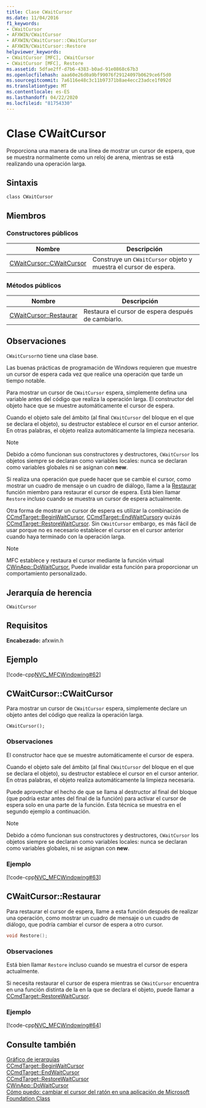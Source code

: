 ```yaml
---
title: Clase CWaitCursor
ms.date: 11/04/2016
f1_keywords:
- CWaitCursor
- AFXWIN/CWaitCursor
- AFXWIN/CWaitCursor::CWaitCursor
- AFXWIN/CWaitCursor::Restore
helpviewer_keywords:
- CWaitCursor [MFC], CWaitCursor
- CWaitCursor [MFC], Restore
ms.assetid: 5dfae2ff-d7b6-4383-b0ad-91e0868c67b3
ms.openlocfilehash: aaa60e26d0a9bf99076f29124097b0629ce6f5d0
ms.sourcegitcommit: 7a6116e48c3c11b97371b8ae4ecc23adce1f092d
ms.translationtype: MT
ms.contentlocale: es-ES
ms.lasthandoff: 04/22/2020
ms.locfileid: "81754330"
---
```

# <a name="cwaitcursor-class"></a>Clase CWaitCursor

Proporciona una manera de una línea de mostrar un cursor de espera, que se muestra normalmente como un reloj de arena, mientras se está realizando una operación larga.

## <a name="syntax"></a>Sintaxis

```
class CWaitCursor
```

## <a name="members"></a>Miembros

### <a name="public-constructors"></a>Constructores públicos

|Nombre|Descripción|
|----------|-----------------|
|[CWaitCursor::CWaitCursor](#cwaitcursor)|Construye un `CWaitCursor` objeto y muestra el cursor de espera.|

### <a name="public-methods"></a>Métodos públicos

|Nombre|Descripción|
|----------|-----------------|
|[CWaitCursor::Restaurar](#restore)|Restaura el cursor de espera después de cambiarlo.|

## <a name="remarks"></a>Observaciones

`CWaitCursor`no tiene una clase base.

Las buenas prácticas de programación de Windows requieren que muestre un cursor de espera cada vez que realice una operación que tarde un tiempo notable.

Para mostrar un cursor de `CWaitCursor` espera, simplemente defina una variable antes del código que realiza la operación larga. El constructor del objeto hace que se muestre automáticamente el cursor de espera.

Cuando el objeto sale del ámbito (al final `CWaitCursor` del bloque en el que se declara el objeto), su destructor establece el cursor en el cursor anterior. En otras palabras, el objeto realiza automáticamente la limpieza necesaria.

> [!NOTE]
> Debido a cómo funcionan sus constructores y destructores, `CWaitCursor` los objetos siempre se declaran como variables locales: nunca se declaran como variables globales ni se asignan con **new**.

Si realiza una operación que puede hacer que se cambie el cursor, como mostrar un cuadro de mensaje o un cuadro de diálogo, llame a la [Restaurar](#restore) función miembro para restaurar el cursor de espera. Está bien llamar `Restore` incluso cuando se muestra un cursor de espera actualmente.

Otra forma de mostrar un cursor de espera es utilizar la combinación de [CCmdTarget::BeginWaitCursor](../../mfc/reference/ccmdtarget-class.md#beginwaitcursor), [CCmdTarget::EndWaitCursor](../../mfc/reference/ccmdtarget-class.md#endwaitcursor)y quizás [CCmdTarget::RestoreWaitCursor](../../mfc/reference/ccmdtarget-class.md#restorewaitcursor). Sin `CWaitCursor` embargo, es más fácil de usar porque no es necesario establecer el cursor en el cursor anterior cuando haya terminado con la operación larga.

> [!NOTE]
> MFC establece y restaura el cursor mediante la función virtual [CWinApp::DoWaitCursor.](../../mfc/reference/cwinapp-class.md#dowaitcursor) Puede invalidar esta función para proporcionar un comportamiento personalizado.

## <a name="inheritance-hierarchy"></a>Jerarquía de herencia

`CWaitCursor`

## <a name="requirements"></a>Requisitos

**Encabezado:** afxwin.h

## <a name="example"></a>Ejemplo

[!code-cpp[NVC_MFCWindowing#62](../../mfc/reference/codesnippet/cpp/cwaitcursor-class_1.cpp)]

## <a name="cwaitcursorcwaitcursor"></a><a name="cwaitcursor"></a>CWaitCursor::CWaitCursor

Para mostrar un cursor de `CWaitCursor` espera, simplemente declare un objeto antes del código que realiza la operación larga.

```
CWaitCursor();
```

### <a name="remarks"></a>Observaciones

El constructor hace que se muestre automáticamente el cursor de espera.

Cuando el objeto sale del ámbito (al final `CWaitCursor` del bloque en el que se declara el objeto), su destructor establece el cursor en el cursor anterior. En otras palabras, el objeto realiza automáticamente la limpieza necesaria.

Puede aprovechar el hecho de que se llama al destructor al final del bloque (que podría estar antes del final de la función) para activar el cursor de espera solo en una parte de la función. Esta técnica se muestra en el segundo ejemplo a continuación.

> [!NOTE]
> Debido a cómo funcionan sus constructores y destructores, `CWaitCursor` los objetos siempre se declaran como variables locales: nunca se declaran como variables globales, ni se asignan con **new**.

### <a name="example"></a>Ejemplo

[!code-cpp[NVC_MFCWindowing#63](../../mfc/reference/codesnippet/cpp/cwaitcursor-class_2.cpp)]

## <a name="cwaitcursorrestore"></a><a name="restore"></a>CWaitCursor::Restaurar

Para restaurar el cursor de espera, llame a esta función después de realizar una operación, como mostrar un cuadro de mensaje o un cuadro de diálogo, que podría cambiar el cursor de espera a otro cursor.

```cpp
void Restore();
```

### <a name="remarks"></a>Observaciones

Está bien llamar `Restore` incluso cuando se muestra el cursor de espera actualmente.

Si necesita restaurar el cursor de espera mientras se `CWaitCursor` encuentra en una función distinta de la en la que se declara el objeto, puede llamar a [CCmdTarget::RestoreWaitCursor](../../mfc/reference/ccmdtarget-class.md#restorewaitcursor).

### <a name="example"></a>Ejemplo

[!code-cpp[NVC_MFCWindowing#64](../../mfc/reference/codesnippet/cpp/cwaitcursor-class_3.cpp)]

## <a name="see-also"></a>Consulte también

[Gráfico de jerarquías](../../mfc/hierarchy-chart.md)<br/>
[CCmdTarget::BeginWaitCursor](../../mfc/reference/ccmdtarget-class.md#beginwaitcursor)<br/>
[CCmdTarget::EndWaitCursor](../../mfc/reference/ccmdtarget-class.md#endwaitcursor)<br/>
[CCmdTarget::RestoreWaitCursor](../../mfc/reference/ccmdtarget-class.md#restorewaitcursor)<br/>
[CWinApp::DoWaitCursor](../../mfc/reference/cwinapp-class.md#dowaitcursor)<br/>
[Cómo puedo: cambiar el cursor del ratón en una aplicación de Microsoft Foundation Class](https://go.microsoft.com/fwlink/p/?linkid=128044)
